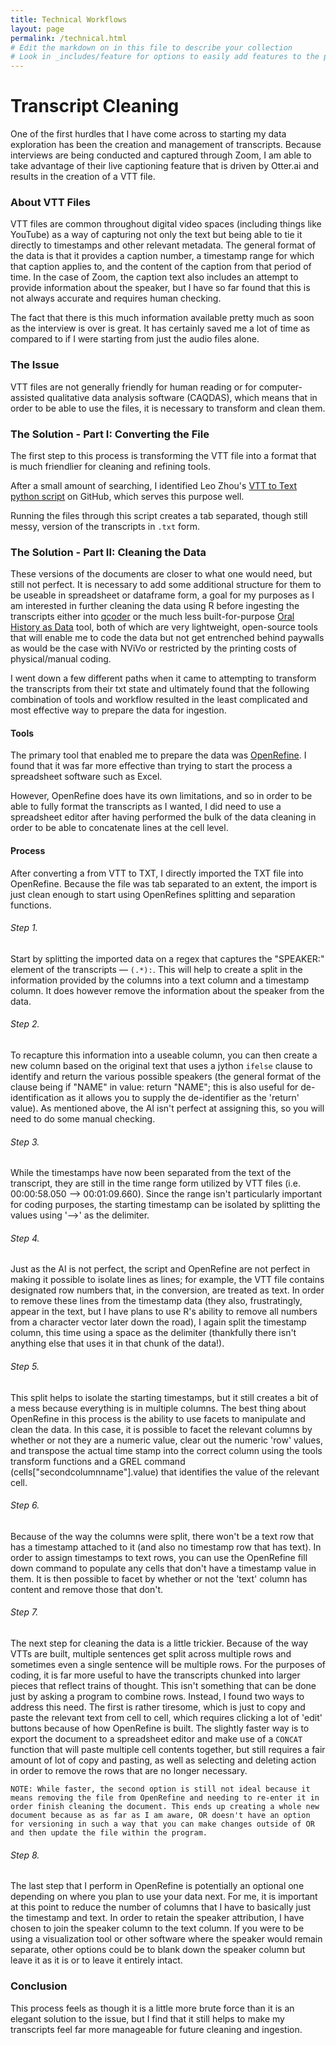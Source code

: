 ```yaml
---
title: Technical Workflows
layout: page
permalink: /technical.html
# Edit the markdown on in this file to describe your collection
# Look in _includes/feature for options to easily add features to the page
---
```


# Transcript Cleaning

One of the first hurdles that I have come across to starting my data exploration has been the creation and management of transcripts. Because interviews are being conducted and captured through Zoom, I am able to take advantage of their live captioning feature that is driven by Otter.ai and results in the creation of a VTT file.

### About VTT Files

VTT files are common throughout digital video spaces (including things like YouTube) as a way of capturing not only the text but being able to tie it directly to timestamps and other relevant metadata. The general format of the data is that it provides a caption number, a timestamp range for which that caption applies to, and the content of the caption from that period of time. In the case of Zoom, the caption text also includes an attempt to provide information about the speaker, but I have so far found that this is not always accurate and requires human checking.

The fact that there is this much information available pretty much as soon as the interview is over is great. It has certainly saved me a lot of time as compared to if I were starting from just the audio files alone.

### The Issue

VTT files are not generally friendly for human reading or for computer-assisted qualitative data analysis software (CAQDAS), which means that in order to be able to use the files, it is necessary to transform and clean them.

### The Solution - Part I: Converting the File

The first step to this process is transforming the VTT file into a format that is much friendlier for cleaning and refining tools.

After a small amount of searching, I identified Leo Zhou's <a href="https://gist.github.com/glasslion/b2fcad16bc8a9630dbd7a945ab5ebf5e">VTT to Text python script</a> on GitHub, which serves this purpose well.

Running the files through this script creates a tab separated, though still messy, version of the transcripts in `.txt` form.

### The Solution - Part II: Cleaning the Data

These versions of the documents are closer to what one would need, but still not perfect. It is necessary to add some additional structure for them to be useable in spreadsheet or dataframe form, a goal for my purposes as I am interested in further cleaning the data using R before ingesting the transcripts either into <a href="https://ropenscilabs.github.io/qcoder/index.html">qcoder</a> or the much less built-for-purpose <a href="https://uidaholib.github.io/oral-history-as-data/">Oral History as Data</a> tool, both of which are very lightweight, open-source tools that will enable me to code the data but not get entrenched behind paywalls as would be the case with NViVo or restricted by the printing costs of physical/manual coding.

I went down a few different paths when it came to attempting to transform the transcripts from their txt state and ultimately found that the following combination of tools and workflow resulted in the least complicated and most effective way to prepare the data for ingestion.

#### Tools

The primary tool that enabled me to prepare the data was <a href="https://openrefine.org/">OpenRefine</a>. I found that it was far more effective than trying to start the process a spreadsheet software such as Excel.

However, OpenRefine does have its own limitations, and so in order to be able to fully format the transcripts as I wanted, I did need to use a spreadsheet editor after having performed the bulk of the data cleaning in order to be able to concatenate lines at the cell level.

#### Process

After converting a from VTT to TXT, I directly imported the TXT file into OpenRefine. Because the file was tab separated to an extent, the import is just clean enough to start using OpenRefines splitting and separation functions.

###### Step 1.

Start by splitting the imported data on a regex that captures the "SPEAKER:" element of the transcripts — ` (.*): `. This will help to create a split in the information provided by the columns into a text column and a timestamp column. It does however remove the information about the speaker from the data.

###### Step 2.

To recapture this information into a useable column, you can then create a new column based on the original text that uses a jython `ifelse` clause to identify and return the various possible speakers (the general format of the clause being if "NAME" in value: return "NAME"; this is also useful for de-identification as it allows you to supply the de-identifier as the 'return' value). As mentioned above, the AI isn't perfect at assigning this, so you will need to do some manual checking.

###### Step 3.

While the timestamps have now been separated from the text of the transcript, they are still in the time range form utilized by VTT files (i.e. 00:00:58.050 --> 00:01:09.660). Since the range isn't particularly important for coding purposes, the starting timestamp can be isolated by splitting the values using '-->' as the delimiter.

###### Step 4.

Just as the AI is not perfect, the script and OpenRefine are not perfect in making it possible to isolate lines as lines; for example, the VTT file contains designated row numbers that, in the conversion, are treated as text. In order to remove these lines from the timestamp data (they also, frustratingly, appear in the text, but I have plans to use R's ability to remove all numbers from a character vector later down the road), I again split the timestamp column, this time using a space as the delimiter (thankfully there isn't anything else that uses it in that chunk of the data!).

###### Step 5.

This split helps to isolate the starting timestamps, but it still creates a bit of a mess because everything is in multiple columns. The best thing about OpenRefine in this process is the ability to use facets to manipulate and clean the data. In this case, it is possible to facet the relevant columns by whether or not they are a numeric value, clear out the numeric 'row' values, and transpose the actual time stamp into the correct column using the tools transform functions and a GREL command (cells["secondcolumnname"].value) that identifies the value of the relevant cell.

###### Step 6.
Because of the way the columns were split, there won't be a text row that has a timestamp attached to it (and also no timestamp row that has text). In order to assign timestamps to text rows, you can use the OpenRefine fill down command to populate any cells that don't have a timestamp value in them. It is then possible to facet by whether or not the 'text' column has content and remove those that don't.

###### Step 7. 
The next step for cleaning the data is a little trickier. Because of the way VTTs are built, multiple sentences get split across multiple rows and sometimes even a single sentence will be multiple rows. For the purposes of coding, it is far more useful to have the transcripts chunked into larger pieces that reflect trains of thought. This isn't something that can be done just by asking a program to combine rows. Instead, I found two ways to address this need. The first is rather tiresome, which is just to copy and paste the relevant text from cell to cell, which requires clicking a lot of 'edit' buttons because of how OpenRefine is built. The slightly faster way is to export the document to a spreadsheet editor and make use of a  `CONCAT` function that will paste multiple cell contents together, but still requires a fair amount of lot of copy and pasting, as well as selecting and deleting action in order to remove the rows that are no longer necessary.
    
    NOTE: While faster, the second option is still not ideal because it means removing the file from OpenRefine and needing to re-enter it in order finish cleaning the document. This ends up creating a whole new document because as as far as I am aware, OR doesn't have an option for versioning in such a way that you can make changes outside of OR and then update the file within the program.

###### Step 8.

The last step that I perform in OpenRefine is potentially an optional one depending on where you plan to use your data next. For me, it is important at this point to reduce the number of columns that I have to basically just the timestamp and text. In order to retain the speaker attribution, I have chosen to join the speaker column to the text column. If you were to be using a visualization tool or other software where the speaker would remain separate, other options could be to blank down the speaker column but leave it as it is or to leave it entirely intact.

### Conclusion 

This process feels as though it is a little more brute force than it is an elegant solution to the issue, but I find that it still helps to make my transcripts feel far more manageable for future cleaning and ingestion.